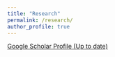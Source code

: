 ```yaml
---
title: "Research"
permalink: /research/
author_profile: true
---
```


[Google Scholar Profile (Up to date)](https://scholar.google.com/citations?user=mkhe3_IAAAAJ&hl=en)
